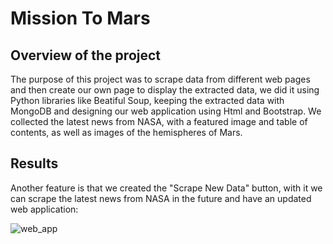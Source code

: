 # Mission To Mars

## Overview of the project

The purpose of this project was to scrape data from different web pages and then create our own page to display the extracted data, we did it using Python libraries like Beatiful Soup, keeping the extracted data with MongoDB and designing our web application using Html and Bootstrap. We collected the latest news from NASA, with a featured image and table of contents, as well as images of the hemispheres of Mars.

## Results

Another feature is that we created the "Scrape New Data" button, with it we can scrape the latest news from NASA in the future and have an updated web application:

![web_app](https://user-images.githubusercontent.com/81272629/123811455-de4b7000-d8b8-11eb-9447-77f026905ee7.png)


